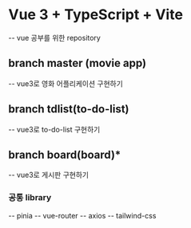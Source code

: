 # Vue 3 + TypeScript + Vite

-- vue 공부를 위한 repository

## branch master (movie app)

-- vue3로 영화 어플리케이션 구현하기

## branch tdlist(to-do-list)

-- vue3로 to-do-list 구현하기

## branch board(board)\*

-- vue3로 게시판 구현하기

### 공통 library

-- pinia
-- vue-router
-- axios
-- tailwind-css
